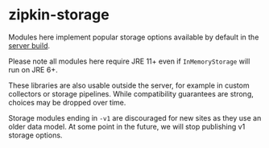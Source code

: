 # zipkin-storage

Modules here implement popular storage options available by default in
the [server build](../zipkin-server).

Please note all modules here require JRE 11+ even if `InMemoryStorage`
will run on JRE 6+.

These libraries are also usable outside the server, for example in
custom collectors or storage pipelines. While compatibility guarantees
are strong, choices may be dropped over time.

Storage modules ending in `-v1` are discouraged for new sites as they
use an older data model. At some point in the future, we will stop
publishing v1 storage options.
